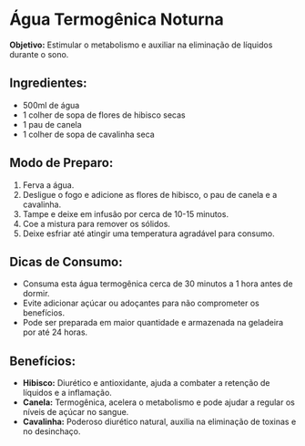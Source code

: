 # Água Termogênica Noturna

**Objetivo:** Estimular o metabolismo e auxiliar na eliminação de líquidos durante o sono.

## Ingredientes:
- 500ml de água
- 1 colher de sopa de flores de hibisco secas
- 1 pau de canela
- 1 colher de sopa de cavalinha seca

## Modo de Preparo:
1. Ferva a água.
2. Desligue o fogo e adicione as flores de hibisco, o pau de canela e a cavalinha.
3. Tampe e deixe em infusão por cerca de 10-15 minutos.
4. Coe a mistura para remover os sólidos.
5. Deixe esfriar até atingir uma temperatura agradável para consumo.

## Dicas de Consumo:
- Consuma esta água termogênica cerca de 30 minutos a 1 hora antes de dormir.
- Evite adicionar açúcar ou adoçantes para não comprometer os benefícios.
- Pode ser preparada em maior quantidade e armazenada na geladeira por até 24 horas.

## Benefícios:
- **Hibisco:** Diurético e antioxidante, ajuda a combater a retenção de líquidos e a inflamação.
- **Canela:** Termogênica, acelera o metabolismo e pode ajudar a regular os níveis de açúcar no sangue.
- **Cavalinha:** Poderoso diurético natural, auxilia na eliminação de toxinas e no desinchaço.

